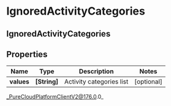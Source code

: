 # IgnoredActivityCategories

## IgnoredActivityCategories

## Properties

|Name | Type | Description | Notes|
|------------ | ------------- | ------------- | -------------|
| **values** | **[String]** | Activity categories list | [optional] |



_PureCloudPlatformClientV2@176.0.0_
